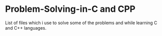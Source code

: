 # Problem-Solving-in-C and CPP
List of files which i use to solve some of the problems and while learning C and C++ languages.
